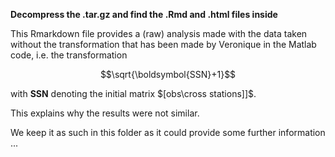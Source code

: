 
**Decompress the .tar.gz and find the .Rmd and .html files inside**

This Rmarkdown file provides a (raw) analysis made with the data taken without the transformation that has been made by Veronique in the Matlab code, i.e. the transformation

$$\sqrt{\boldsymbol{SSN}+1}$$

with $\boldsymbol{SSN}$ denoting the initial matrix $[obs\cross stations]]$.

This explains why the results were not similar. 

We keep it as such in this folder as it could provide some further information ...
